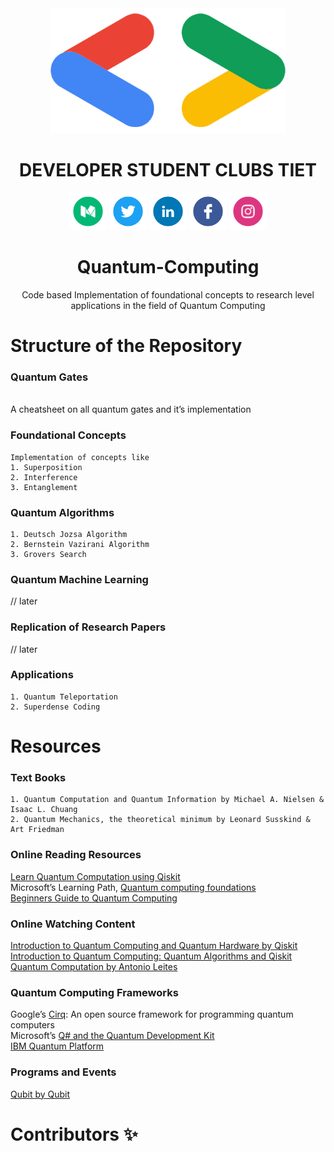<div align = "center">

<img height=200px src= "https://github.com/developer-student-club-thapar/officialWebsite/blob/master/src/assets/dsc_logo.png">

<h1>DEVELOPER STUDENT CLUBS TIET</h1>

<a href="https://medium.com/developer-student-clubs-tiet"><img src="https://github.com/aritraroy/social-icons/blob/master/medium-icon.png?raw=true" width="60"></a>
<a href="https://twitter.com/dsctiet"><img src="https://github.com/aritraroy/social-icons/blob/master/twitter-icon.png?raw=true" width="60"></a>
<a href="https://www.linkedin.com/company/developer-student-club-thapar"><img src="https://github.com/aritraroy/social-icons/blob/master/linkedin-icon.png?raw=true" width="60"></a>
<a href="https://facebook.com/dscthapar"><img src="https://github.com/aritraroy/social-icons/blob/master/facebook-icon.png?raw=true" width="60"></a>
<a href="https://instagram.com/dsc.tiet"><img src="https://github.com/aritraroy/social-icons/blob/master/instagram-icon.png?raw=true" width="60"></a>

# Quantum-Computing
Code based Implementation of foundational concepts to research level applications in the field of Quantum Computing

</div>

# Structure of the Repository


### Quantum Gates
<br>
A cheatsheet on all quantum gates and it’s implementation

### Foundational Concepts

    Implementation of concepts like
    1. Superposition
    2. Interference
    3. Entanglement

### Quantum Algorithms

    1. Deutsch Jozsa Algorithm
    2. Bernstein Vazirani Algorithm
    3. Grovers Search

### Quantum Machine Learning

// later

### Replication of Research Papers

// later

### Applications

    1. Quantum Teleportation
    2. Superdense Coding

# Resources

### Text Books

    1. Quantum Computation and Quantum Information by Michael A. Nielsen & Isaac L. Chuang
    2. Quantum Mechanics, the theoretical minimum by Leonard Susskind & Art Friedman


### Online Reading Resources

[Learn Quantum Computation using Qiskit](https://qiskit.org/textbook/preface.html)
<br>
Microsoft’s Learning Path, [Quantum computing foundations](https://docs.microsoft.com/en-us/learn/paths/quantum-computing-fundamentals/)
<br>
[Beginners Guide to Quantum Computing](https://medium.com/@qcgiitr/beginners-guide-to-quantum-computing-f9059a4ac9a)


### Online Watching Content

[Introduction to Quantum Computing and Quantum Hardware by Qiskit](https://www.youtube.com/watch?v=Rs2TzarBX5I&list=PLOFEBzvs-VvrXTMy5Y2IqmSaUjfnhvBHR)
<br>
[Introduction to Quantum Computing: Quantum Algorithms and Qiskit](https://onlinecourses.nptel.ac.in/noc21_cs103/preview)
<br>
[Quantum Computation by Antonio Leites](https://www.youtube.com/watch?v=Z1uoz_8dLH0&list=PL74Rel4IAsETUwZS_Se_P-fSEyEVQwni7)


### Quantum Computing Frameworks

Google’s [Cirq](https://quantumai.google/cirq): An open source framework for programming quantum computers
<br>
Microsoft’s [Q# and the Quantum Development Kit](https://azure.microsoft.com/en-in/resources/development-kit/quantum-computing/#overview)
<br>
[IBM Quantum Platform](https://www.ibm.com/quantum-computing/)

### Programs and Events

[Qubit by Qubit](https://www.qubitbyqubit.org/about)



# Contributors ✨

<!-- Thanks goes to these wonderful people ([emoji key](https://allcontributors.org/docs/en/emoji-key)): -->

<!-- ALL-CONTRIBUTORS-LIST:START - Do not remove or modify this section -->
<!-- prettier-ignore-start -->
<!-- markdownlint-disable -->
<!-- <table>
  <tr>
    <td align="center"><a href="https://www.linkedin.com/in/parth-shah-97911416a/"><img src="https://avatars0.githubusercontent.com/u/43181887?v=4" width="100px;" alt=""/><br /><sub><b>Sanya Nanda</b></sub></a><br /><a href="https://github.com/developer-student-club-thapar/buying_selling_devops/commits?author=parthsujalshah" title="Code">💻</a></td>
</table> -->

<!-- markdownlint-enable -->
<!-- prettier-ignore-end -->
<!-- ALL-CONTRIBUTORS-LIST:END -->
<!-- 
This project follows the [all-contributors](https://github.com/all-contributors/all-contributors) specification. Contributions of any kind welcome! -->
